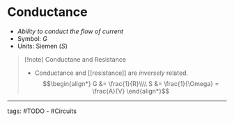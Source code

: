 # Conductance
- *Ability to conduct the flow of current*
- Symbol: $G$
- Units: Siemen ($S$)

> [!note] Conductane and Resistance
> - Conductance and [[resistance]] are *inversely* related.
> $$\begin{align*}
G &= \frac{1}{R}\\\\
S &= \frac{1}{\Omega} = \frac{A}{V}
\end{align*}$$


---
tags: #TODO - #Circuits